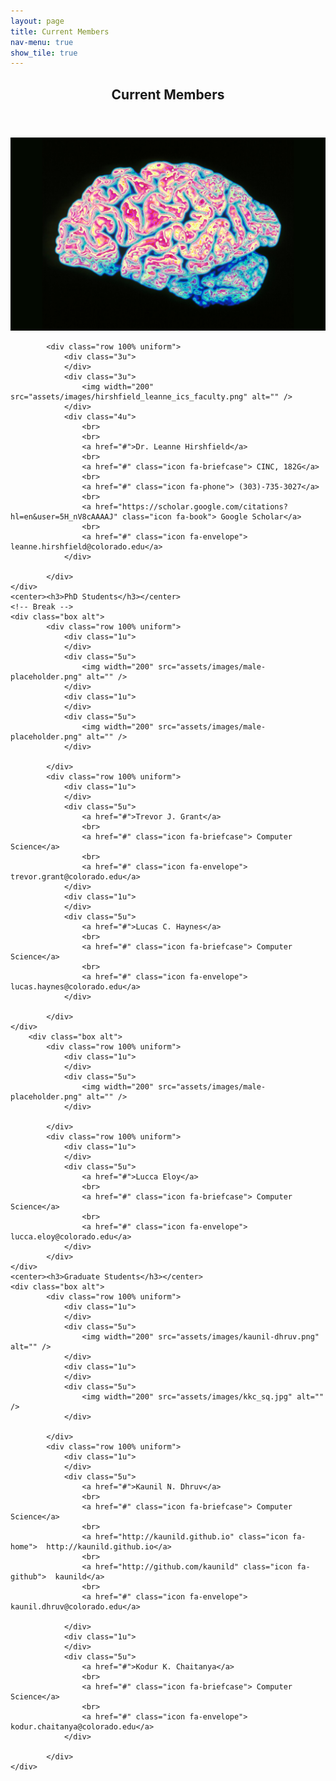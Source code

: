 ```yaml
---
layout: page
title: Current Members
nav-menu: true
show_tile: true
---
```


<!-- Main -->
<div id="main" class="alt">

<!-- One -->
<section id="one">
	<div class="inner">
		<header class="major">
			<h1>Current Members</h1>
		</header>
		<span class="image fit"><img src="assets/images/banner.jpg" alt="" /></span>
    <div class="box alt">

			<div class="row 100% uniform">
				<div class="3u">
				</div>
				<div class="3u">
					<img width="200" src="assets/images/hirshfield_leanne_ics_faculty.png" alt="" />
				</div>
				<div class="4u">
					<br>
					<br>
					<a href="#">Dr. Leanne Hirshfield</a>
					<br>
					<a href="#" class="icon fa-briefcase"> CINC, 182G</a>
					<br>
					<a href="#" class="icon fa-phone"> (303)-735-3027</a>
					<br>
					<a href="https://scholar.google.com/citations?hl=en&user=5H_nV8cAAAAJ" class="icon fa-book"> Google Scholar</a>
					<br>
					<a href="#" class="icon fa-envelope">  leanne.hirshfield@colorado.edu</a>
				</div>

			</div>
    </div>
    <center><h3>PhD Students</h3></center>
    <!-- Break -->
    <div class="box alt">
			<div class="row 100% uniform">
				<div class="1u">
				</div>
				<div class="5u">
					<img width="200" src="assets/images/male-placeholder.png" alt="" />
				</div>
				<div class="1u">
				</div>
				<div class="5u">
					<img width="200" src="assets/images/male-placeholder.png" alt="" />
				</div>

			</div>
			<div class="row 100% uniform">
				<div class="1u">
				</div>
				<div class="5u">
					<a href="#">Trevor J. Grant</a>
					<br>
					<a href="#" class="icon fa-briefcase"> Computer Science</a>
					<br>
					<a href="#" class="icon fa-envelope">  trevor.grant@colorado.edu</a>
				</div>
				<div class="1u">
				</div>
				<div class="5u">
					<a href="#">Lucas C. Haynes</a>
					<br>
					<a href="#" class="icon fa-briefcase"> Computer Science</a>
					<br>
					<a href="#" class="icon fa-envelope">  lucas.haynes@colorado.edu</a>
				</div>

			</div>
    </div>
		<div class="box alt">
			<div class="row 100% uniform">
				<div class="1u">
				</div>
				<div class="5u">
					<img width="200" src="assets/images/male-placeholder.png" alt="" />
				</div>

			</div>
			<div class="row 100% uniform">
				<div class="1u">
				</div>
				<div class="5u">
					<a href="#">Lucca Eloy</a>
					<br>
					<a href="#" class="icon fa-briefcase"> Computer Science</a>
					<br>
					<a href="#" class="icon fa-envelope">  lucca.eloy@colorado.edu</a>
				</div>
			</div>
    </div>
    <center><h3>Graduate Students</h3></center>
    <div class="box alt">
			<div class="row 100% uniform">
				<div class="1u">
				</div>
				<div class="5u">
					<img width="200" src="assets/images/kaunil-dhruv.png" alt="" />
				</div>
				<div class="1u">
				</div>
				<div class="5u">
					<img width="200" src="assets/images/kkc_sq.jpg" alt="" />
				</div>

			</div>
			<div class="row 100% uniform">
				<div class="1u">
				</div>
				<div class="5u">
					<a href="#">Kaunil N. Dhruv</a>
					<br>
					<a href="#" class="icon fa-briefcase"> Computer Science</a>
					<br>
					<a href="http://kaunild.github.io" class="icon fa-home">  http://kaunild.github.io</a>
					<br>
					<a href="http://github.com/kaunild" class="icon fa-github">  kaunild</a>
					<br>
					<a href="#" class="icon fa-envelope">  kaunil.dhruv@colorado.edu</a>

				</div>
				<div class="1u">
				</div>
				<div class="5u">
					<a href="#">Kodur K. Chaitanya</a>
					<br>
					<a href="#" class="icon fa-briefcase"> Computer Science</a>
					<br>
					<a href="#" class="icon fa-envelope">  kodur.chaitanya@colorado.edu</a>
				</div>

			</div>
    </div>

  </div>
</section>
</div>
